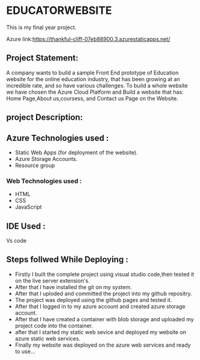 # EDUCATORWEBSITE
This is my final year project.

Azure link:https://thankful-cliff-07eb88900.3.azurestaticapps.net/

## Project Statement:

A company wants to build a sample Front End prototype of Education website for the online education industry, that has been growing at an incredible rate, and so have various challenges. To build a whole website we have chosen the Azure Cloud Platform and Build a website that has: Home Page,About us,coursess, and Contact us Page on the Website.

## project Description:


## Azure Technologies used :
* Static Web Apps (for deployment of the website).
* Azure Storage Accounts.
* Resource group

### Web Technologies used :
* HTML
* CSS
* JavaScript  

## IDE Used :
Vs code

## Steps follwed While Deploying :
* Firstly I built the complete project using visual studio code,then tested it on the live server extension's.
* After that I have installed the git on my system.
* After that I uploded and committed the project into my github repositry.
* The project was deployed using the github pages and tested it.
* After that I logged in to my azure account and created azure storage account.
* After that I have created a container with blob storage and uploaded my project code into the container.
* after that I started my static web sevice and deployed my website on azure static web services.
* Finally my website was deployed on the azure web services and ready to use...
